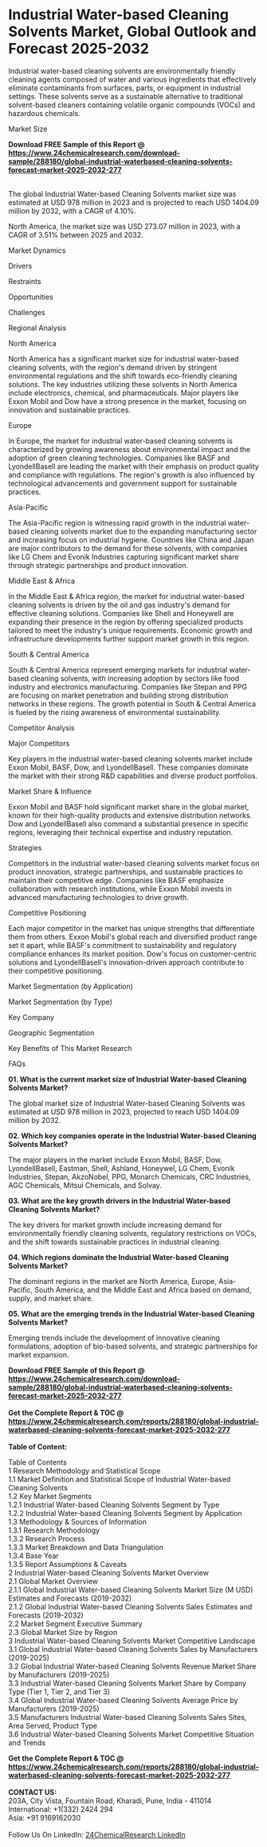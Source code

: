 <h1>Industrial Water-based Cleaning Solvents Market, Global Outlook and Forecast 2025-2032</h1><p>Industrial water-based cleaning solvents are environmentally friendly cleaning agents composed of water and various ingredients that effectively eliminate contaminants from surfaces, parts, or equipment in industrial settings. These solvents serve as a sustainable alternative to traditional solvent-based cleaners containing volatile organic compounds (VOCs) and hazardous chemicals.</p><p>
Market Size</p><p>
</p><div><b>Download FREE Sample of this Report @ 
            <a href="https://www.24chemicalresearch.com/download-sample/288180/global-industrial-waterbased-cleaning-solvents-forecast-market-2025-2032-277">
            https://www.24chemicalresearch.com/download-sample/288180/global-industrial-waterbased-cleaning-solvents-forecast-market-2025-2032-277</a></b></div><br><p>The global Industrial Water-based Cleaning Solvents market size was estimated at USD 978 million in 2023 and is projected to reach USD 1404.09 million by 2032, with a CAGR of 4.10%. </p><p>
</p><p>North America, the market size was USD 273.07 million in 2023, with a CAGR of 3.51% between 2025 and 2032.</p><p>
Market Dynamics</p><p>
Drivers</p><p>
</p><p>
Restraints</p><p>
</p><p>
Opportunities</p><p>
</p><p>
Challenges</p><p>
</p><p>
Regional Analysis</p><p>
North America</p><p>
</p><p>North America has a significant market size for industrial water-based cleaning solvents, with the region's demand driven by stringent environmental regulations and the shift towards eco-friendly cleaning solutions. The key industries utilizing these solvents in North America include electronics, chemical, and pharmaceuticals. Major players like Exxon Mobil and Dow have a strong presence in the market, focusing on innovation and sustainable practices.</p><p>
Europe</p><p>
</p><p>In Europe, the market for industrial water-based cleaning solvents is characterized by growing awareness about environmental impact and the adoption of green cleaning technologies. Companies like BASF and LyondellBasell are leading the market with their emphasis on product quality and compliance with regulations. The region's growth is also influenced by technological advancements and government support for sustainable practices.</p><p>
Asia-Pacific</p><p>
</p><p>The Asia-Pacific region is witnessing rapid growth in the industrial water-based cleaning solvents market due to the expanding manufacturing sector and increasing focus on industrial hygiene. Countries like China and Japan are major contributors to the demand for these solvents, with companies like LG Chem and Evonik Industries capturing significant market share through strategic partnerships and product innovation.</p><p>
Middle East &amp; Africa</p><p>
</p><p>In the Middle East &amp; Africa region, the market for industrial water-based cleaning solvents is driven by the oil and gas industry's demand for effective cleaning solutions. Companies like Shell and Honeywell are expanding their presence in the region by offering specialized products tailored to meet the industry's unique requirements. Economic growth and infrastructure developments further support market growth in this region.</p><p>
South &amp; Central America</p><p>
</p><p>South &amp; Central America represent emerging markets for industrial water-based cleaning solvents, with increasing adoption by sectors like food industry and electronics manufacturing. Companies like Stepan and PPG are focusing on market penetration and building strong distribution networks in these regions. The growth potential in South &amp; Central America is fueled by the rising awareness of environmental sustainability.</p><p>
Competitor Analysis</p><p>
Major Competitors</p><p>
</p><p>Key players in the industrial water-based cleaning solvents market include Exxon Mobil, BASF, Dow, and LyondellBasell. These companies dominate the market with their strong R&amp;D capabilities and diverse product portfolios.</p><p>
Market Share &amp; Influence</p><p>
</p><p>Exxon Mobil and BASF hold significant market share in the global market, known for their high-quality products and extensive distribution networks. Dow and LyondellBasell also command a substantial presence in specific regions, leveraging their technical expertise and industry reputation.</p><p>
Strategies</p><p>
</p><p>Competitors in the industrial water-based cleaning solvents market focus on product innovation, strategic partnerships, and sustainable practices to maintain their competitive edge. Companies like BASF emphasize collaboration with research institutions, while Exxon Mobil invests in advanced manufacturing technologies to drive growth.</p><p>
Competitive Positioning</p><p>
</p><p>Each major competitor in the market has unique strengths that differentiate them from others. Exxon Mobil's global reach and diversified product range set it apart, while BASF's commitment to sustainability and regulatory compliance enhances its market position. Dow's focus on customer-centric solutions and LyondellBasell's innovation-driven approach contribute to their competitive positioning.</p><p>
Market Segmentation (by Application)</p><p>
</p><p>
Market Segmentation (by Type)</p><p>
</p><p>
Key Company</p><p>
</p><p>
Geographic Segmentation</p><p>
</p><p>
Key Benefits of This Market Research</p><p>
</p><p>
</p><p>
</p><p>
FAQs</p><p>
<strong>01. What is the current market size of Industrial Water-based Cleaning Solvents Market?</strong></p><p>
</p><p>The global market size of Industrial Water-based Cleaning Solvents was estimated at USD 978 million in 2023, projected to reach USD 1404.09 million by 2032.</p><p>
<strong>02. Which key companies operate in the Industrial Water-based Cleaning Solvents Market?</strong></p><p>
</p><p>The major players in the market include Exxon Mobil, BASF, Dow, LyondellBasell, Eastman, Shell, Ashland, Honeywel, LG Chem, Evonik Industries, Stepan, AkzoNobel, PPG, Monarch Chemicals, CRC Industries, AGC Chemicals, Mitsui Chemicals, and Solvay.</p><p>
<strong>03. What are the key growth drivers in the Industrial Water-based Cleaning Solvents Market?</strong></p><p>
</p><p>The key drivers for market growth include increasing demand for environmentally friendly cleaning solvents, regulatory restrictions on VOCs, and the shift towards sustainable practices in industrial cleaning.</p><p>
<strong>04. Which regions dominate the Industrial Water-based Cleaning Solvents Market?</strong></p><p>
</p><p>The dominant regions in the market are North America, Europe, Asia-Pacific, South America, and the Middle East and Africa based on demand, supply, and market share.</p><p>
<strong>05. What are the emerging trends in the Industrial Water-based Cleaning Solvents Market?</strong></p><p>
</p><p>Emerging trends include the development of innovative cleaning formulations, adoption of bio-based solvents, and strategic partnerships for market expansion.</p><div><b>Download FREE Sample of this Report @ 
            <a href="https://www.24chemicalresearch.com/download-sample/288180/global-industrial-waterbased-cleaning-solvents-forecast-market-2025-2032-277">
            https://www.24chemicalresearch.com/download-sample/288180/global-industrial-waterbased-cleaning-solvents-forecast-market-2025-2032-277</a></b></div><br><div><b>Get the Complete Report & TOC @ 
            <a href="https://www.24chemicalresearch.com/reports/288180/global-industrial-waterbased-cleaning-solvents-forecast-market-2025-2032-277">
            https://www.24chemicalresearch.com/reports/288180/global-industrial-waterbased-cleaning-solvents-forecast-market-2025-2032-277</a></b></div><br>
            <b>Table of Content:</b><p>Table of Contents<br />
1 Research Methodology and Statistical Scope<br />
1.1 Market Definition and Statistical Scope of Industrial Water-based Cleaning Solvents<br />
1.2 Key Market Segments<br />
1.2.1 Industrial Water-based Cleaning Solvents Segment by Type<br />
1.2.2 Industrial Water-based Cleaning Solvents Segment by Application<br />
1.3 Methodology & Sources of Information<br />
1.3.1 Research Methodology<br />
1.3.2 Research Process<br />
1.3.3 Market Breakdown and Data Triangulation<br />
1.3.4 Base Year<br />
1.3.5 Report Assumptions & Caveats<br />
2 Industrial Water-based Cleaning Solvents Market Overview<br />
2.1 Global Market Overview<br />
2.1.1 Global Industrial Water-based Cleaning Solvents Market Size (M USD) Estimates and Forecasts (2019-2032)<br />
2.1.2 Global Industrial Water-based Cleaning Solvents Sales Estimates and Forecasts (2019-2032)<br />
2.2 Market Segment Executive Summary<br />
2.3 Global Market Size by Region<br />
3 Industrial Water-based Cleaning Solvents Market Competitive Landscape<br />
3.1 Global Industrial Water-based Cleaning Solvents Sales by Manufacturers (2019-2025)<br />
3.2 Global Industrial Water-based Cleaning Solvents Revenue Market Share by Manufacturers (2019-2025)<br />
3.3 Industrial Water-based Cleaning Solvents Market Share by Company Type (Tier 1, Tier 2, and Tier 3)<br />
3.4 Global Industrial Water-based Cleaning Solvents Average Price by Manufacturers (2019-2025)<br />
3.5 Manufacturers Industrial Water-based Cleaning Solvents Sales Sites, Area Served, Product Type<br />
3.6 Industrial Water-based Cleaning Solvents Market Competitive Situation and Trends<br />
</p><div><b>Get the Complete Report & TOC @ 
            <a href="https://www.24chemicalresearch.com/reports/288180/global-industrial-waterbased-cleaning-solvents-forecast-market-2025-2032-277">
            https://www.24chemicalresearch.com/reports/288180/global-industrial-waterbased-cleaning-solvents-forecast-market-2025-2032-277</a></b></div><br><b>CONTACT US:</b><br>
            203A, City Vista, Fountain Road, Kharadi, Pune, India - 411014<br>
            International: +1(332) 2424 294<br>
            Asia: +91 9169162030 <br><br>
            Follow Us On LinkedIn: <a href="https://www.linkedin.com/company/24chemicalresearch/">24ChemicalResearch LinkedIn</a>